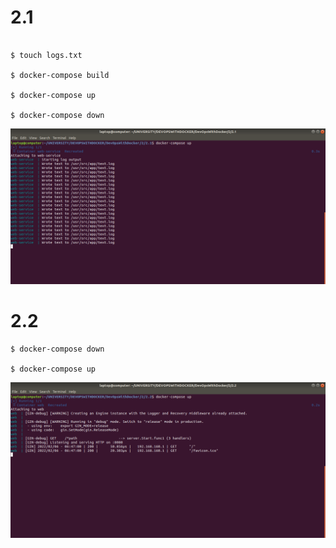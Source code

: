 # 2.1

```

$ touch logs.txt

$ docker-compose build

$ docker-compose up

$ docker-compose down

```
![alt text](https://github.com/jylhakos/DevOpsWithDocker/blob/main/2/2.1.png?raw=true)

# 2.2

```
$ docker-compose down

$ docker-compose up

```

![alt text](https://github.com/jylhakos/DevOpsWithDocker/blob/main/2/2.2.png?raw=true)

